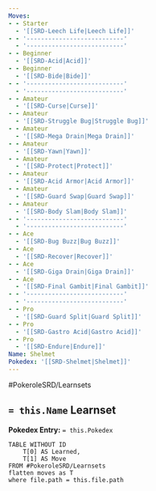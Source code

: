 ```yaml
---
Moves:
- - Starter
  - '[[SRD-Leech Life|Leech Life]]'
- - '---------------------------'
  - '---------------------------'
- - Beginner
  - '[[SRD-Acid|Acid]]'
- - Beginner
  - '[[SRD-Bide|Bide]]'
- - '---------------------------'
  - '---------------------------'
- - Amateur
  - '[[SRD-Curse|Curse]]'
- - Amateur
  - '[[SRD-Struggle Bug|Struggle Bug]]'
- - Amateur
  - '[[SRD-Mega Drain|Mega Drain]]'
- - Amateur
  - '[[SRD-Yawn|Yawn]]'
- - Amateur
  - '[[SRD-Protect|Protect]]'
- - Amateur
  - '[[SRD-Acid Armor|Acid Armor]]'
- - Amateur
  - '[[SRD-Guard Swap|Guard Swap]]'
- - Amateur
  - '[[SRD-Body Slam|Body Slam]]'
- - '---------------------------'
  - '---------------------------'
- - Ace
  - '[[SRD-Bug Buzz|Bug Buzz]]'
- - Ace
  - '[[SRD-Recover|Recover]]'
- - Ace
  - '[[SRD-Giga Drain|Giga Drain]]'
- - Ace
  - '[[SRD-Final Gambit|Final Gambit]]'
- - '---------------------------'
  - '---------------------------'
- - Pro
  - '[[SRD-Guard Split|Guard Split]]'
- - Pro
  - '[[SRD-Gastro Acid|Gastro Acid]]'
- - Pro
  - '[[SRD-Endure|Endure]]'
Name: Shelmet
Pokedex: '[[SRD-Shelmet|Shelmet]]'
---
```


#PokeroleSRD/Learnsets

## `= this.Name` Learnset

**Pokedex Entry:** `= this.Pokedex`

```dataview
TABLE WITHOUT ID
    T[0] AS Learned,
    T[1] AS Move
FROM #PokeroleSRD/Learnsets
flatten moves as T
where file.path = this.file.path
```
